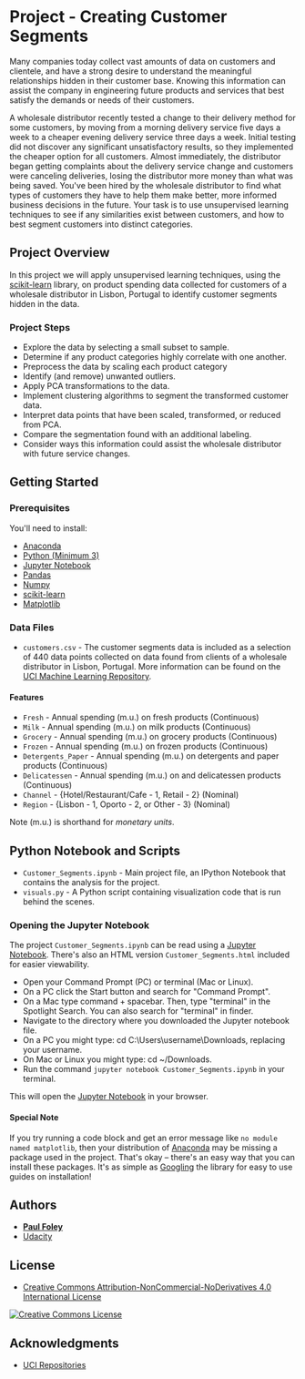 # Project - Creating Customer Segments

Many companies today collect vast amounts of data on customers and clientele, and have a strong desire to understand the meaningful relationships hidden in their customer base. Knowing this information can assist the company in engineering future products and services that best satisfy the demands or needs of their customers.

A wholesale distributor recently tested a change to their delivery method for some customers, by moving from a morning delivery service five days a week to a cheaper evening delivery service three days a week. Initial testing did not discover any significant unsatisfactory results, so they implemented the cheaper option for all customers. Almost immediately, the distributor began getting complaints about the delivery service change and customers were canceling deliveries, losing the distributor more money than what was being saved. You've been hired by the wholesale distributor to find what types of customers they have to help them make better, more informed business decisions in the future. Your task is to use unsupervised learning techniques to see if any similarities exist between customers, and how to best segment customers into distinct categories.

## Project Overview

In this project we will apply unsupervised learning techniques, using the [scikit-learn](https://anaconda.org/anaconda/scikit-learn) library, on product spending data collected for customers of a wholesale distributor in Lisbon, Portugal to identify customer segments hidden in the data. 

### Project Steps

* Explore the data by selecting a small subset to sample.
* Determine if any product categories highly correlate with one another. 
* Preprocess the data by scaling each product category
* Identify (and remove) unwanted outliers. 
* Apply PCA transformations to the data.
* Implement clustering algorithms to segment the transformed customer data.
* Interpret data points that have been scaled, transformed, or reduced from PCA.
* Compare the segmentation found with an additional labeling.
* Consider ways this information could assist the wholesale distributor with future service changes.

## Getting Started

### Prerequisites

You'll need to install:

* [Anaconda](https://www.continuum.io/downloads)
* [Python (Minimum 3)](https://www.continuum.io/blog/developer-blog/python-3-support-anaconda)
* [Jupyter Notebook](http://ipython.org/notebook.html)
* [Pandas](https://anaconda.org/anaconda/pandas)
* [Numpy](https://anaconda.org/anaconda/numpy)
* [scikit-learn](https://anaconda.org/anaconda/scikit-learn)
* [Matplotlib](https://anaconda.org/anaconda/matplotlib)

### Data Files

* `customers.csv` - The customer segments data is included as a selection of 440 data points collected on data found from clients of a wholesale distributor in Lisbon, Portugal. More information can be found on the [UCI Machine Learning Repository](https://archive.ics.uci.edu/ml/datasets/Wholesale+customers).

#### Features

* `Fresh` - Annual spending (m.u.) on fresh products (Continuous)
* `Milk` - Annual spending (m.u.) on milk products (Continuous)
* `Grocery` - Annual spending (m.u.) on grocery products (Continuous)
* `Frozen` - Annual spending (m.u.) on frozen products (Continuous)
* `Detergents_Paper` - Annual spending (m.u.) on detergents and paper products (Continuous)
* `Delicatessen` - Annual spending (m.u.) on and delicatessen products (Continuous)
* `Channel` - {Hotel/Restaurant/Cafe - 1, Retail - 2} (Nominal)
* `Region` - {Lisbon - 1, Oporto - 2, or Other - 3} (Nominal) 

Note (m.u.) is shorthand for *monetary units*.


## Python Notebook and Scripts

* `Customer_Segments.ipynb` - Main project file, an IPython Notebook that contains the analysis for the project.
* `visuals.py` - A Python script containing visualization code that is run behind the scenes.

### Opening the Jupyter Notebook

The project `Customer_Segments.ipynb` can be read using a [Jupyter Notebook](http://ipython.org/notebook.html). There's also an HTML version `Customer_Segments.html` included for easier viewability.

* Open your Command Prompt (PC) or terminal (Mac or Linux).
* On a PC click the Start button and search for "Command Prompt".
* On a Mac type command + spacebar. Then, type "terminal" in the Spotlight Search. You can also search for "terminal" in finder.
* Navigate to the directory where you downloaded the Jupyter notebook file.
* On a PC you might type: cd C:\Users\username\Downloads\, replacing your username.
* On Mac or Linux you might type: cd ~/Downloads.
* Run the command `jupyter notebook Customer_Segments.ipynb` in your terminal.

This will open the [Jupyter Notebook](http://ipython.org/notebook.html) in your browser.

#### Special Note

If you try running a code block and get an error message like `no module named matplotlib`, then your distribution of [Anaconda](https://www.continuum.io/downloads) may be missing a package used in the project. That's okay – there's an easy way that you can install these packages. It's as simple as [Googling](https://www.google.com/) the library for easy to use guides on installation!


## Authors

* **[Paul Foley](https://github.com/paulfoley)**
* [Udacity](https://www.udacity.com/)


## License

* <a rel="license" href="https://creativecommons.org/licenses/by-nc-nd/4.0/"> Creative Commons Attribution-NonCommercial-NoDerivatives 4.0 International License</a>

<a rel="license" href="https://creativecommons.org/licenses/by-nc-nd/4.0/">
	<img alt="Creative Commons License" style="border-width:0" src="https://i.creativecommons.org/l/by-nc-nd/4.0/88x31.png" />
</a>


## Acknowledgments

* [UCI Repositories](https://archive.ics.uci.edu/ml/datasets/Wholesale+customers)
